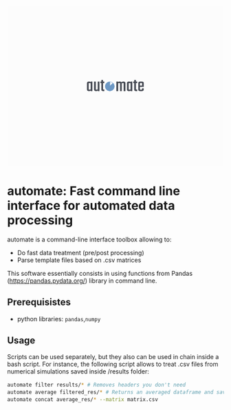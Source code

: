 <div align="center">
  <img src="logo.png"><br>
</div>

# automate: Fast command line interface for automated data processing

automate is a command-line interface toolbox allowing to:
- Do fast data treatment (pre/post processing)
- Parse template files based on .csv matrices

This software essentially consists in using functions from Pandas (https://pandas.pydata.org/) library in command line.


## Prerequisistes
- python libraries: `pandas`,`numpy`

## Usage
Scripts can be used separately, but they also can be used in chain inside a bash script. For instance, the following script allows to treat .csv files from numerical simulations saved inside /results folder:

```bash
automate filter results/* # Removes headers you don't need
automate average filtered_res/* # Returns an averaged dataframe and save them inside average_res/
automate concat average_res/* --matrix matrix.csv
```